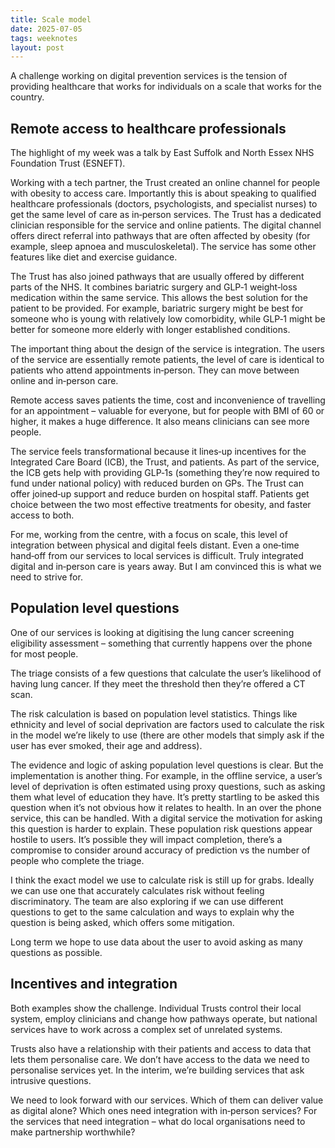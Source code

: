 ```yaml
---
title: Scale model
date: 2025-07-05
tags: weeknotes
layout: post
---
```


A challenge working on digital prevention services is the tension of providing healthcare that works for individuals on a scale that works for the country.

## Remote access to healthcare professionals

The highlight of my week was a talk by East Suffolk and North Essex NHS Foundation Trust (ESNEFT).

Working with a tech partner, the Trust created an online channel for people with obesity to access care. Importantly this is about speaking to qualified healthcare professionals (doctors, psychologists, and specialist nurses) to get the same level of care as in‑person services. The Trust has a dedicated clinician responsible for the service and online patients. The digital channel offers direct referral into pathways that are often affected by obesity (for example, sleep apnoea and musculoskeletal). The service has some other features like diet and exercise guidance.

The Trust has also joined pathways that are usually offered by different parts of the NHS. It combines bariatric surgery and GLP‑1 weight‑loss medication within the same service. This allows the best solution for the patient to be provided. For example, bariatric surgery might be best for someone who is young with relatively low comorbidity, while GLP‑1 might be better for someone more elderly with longer established conditions.

The important thing about the design of the service is integration. The users of the service are essentially remote patients, the level of care is identical to patients who attend appointments in‑person. They can move between online and in‑person care.

Remote access saves patients the time, cost and inconvenience of travelling for an appointment – valuable for everyone, but for people with BMI of 60 or higher, it makes a huge difference. It also means clinicians can see more people.

The service feels transformational because it lines‑up incentives for the Integrated Care Board (ICB), the Trust, and patients. As part of the service, the ICB gets help with providing GLP‑1s (something they’re now required to fund under national policy) with reduced burden on GPs. The Trust can offer joined‑up support and reduce burden on hospital staff. Patients get choice between the two most effective treatments for obesity, and faster access to both.

For me, working from the centre, with a focus on scale, this level of integration between physical and digital feels distant. Even a one‑time hand‑off from our services to local services is difficult. Truly integrated digital and in‑person care is years away. But I am convinced this is what we need to strive for.

## Population level questions

One of our services is looking at digitising the lung cancer screening eligibility assessment – something that currently happens over the phone for most people.

The triage consists of a few questions that calculate the user’s likelihood of having lung cancer. If they meet the threshold then they’re offered a CT scan.

The risk calculation is based on population level statistics. Things like ethnicity and level of social deprivation are factors used to calculate the risk in the model we’re likely to use (there are other models that simply ask if the user has ever smoked, their age and address).

The evidence and logic of asking population level questions is clear. But the implementation is another thing. For example, in the offline service, a user’s level of deprivation is often estimated using proxy questions, such as asking them what level of education they have. It’s pretty startling to be asked this question when it’s not obvious how it relates to health. In an over the phone service, this can be handled. With a digital service the motivation for asking this question is harder to explain. These population risk questions appear hostile to users. It’s possible they will impact completion, there’s a compromise to consider around accuracy of prediction vs the number of people who complete the triage.

I think the exact model we use to calculate risk is still up for grabs. Ideally we can use one that accurately calculates risk without feeling discriminatory. The team are also exploring if we can use different questions to get to the same calculation and ways to explain why the question is being asked, which offers some mitigation.

Long term we hope to use data about the user to avoid asking as many questions as possible.

## Incentives and integration

Both examples show the challenge. Individual Trusts control their local system, employ clinicians and change how pathways operate, but national services have to work across a complex set of unrelated systems.

Trusts also have a relationship with their patients and access to data that lets them personalise care. We don’t have access to the data we need to personalise services yet. In the interim, we’re building services that ask intrusive questions.

We need to look forward with our services. Which of them can deliver value as digital alone? Which ones need integration with in‑person services? For the services that need integration – what do local organisations need to make partnership worthwhile?
